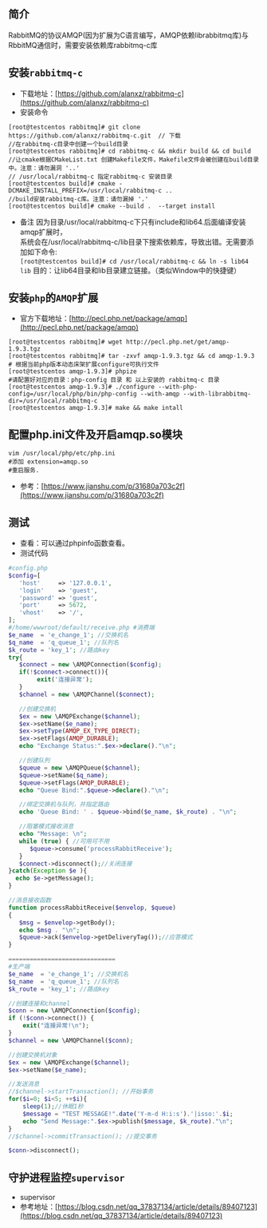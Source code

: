 ## 简介
RabbitMQ的协议AMQP(因为扩展为C语言编写，AMQP依赖librabbitmq库)与RbbitMQ通信时，需要安装依赖库rabbitmq-c库

## 安装`rabbitmq-c`
- 下载地址：[https://github.com/alanxz/rabbitmq-c](https://github.com/alanxz/rabbitmq-c)
- 安装命令
```shell
[root@testcentos rabbitmq]# git clone https://github.com/alanxz/rabbitmq-c.git  // 下载
//在rabbitmq-c目录中创建一个build目录
[root@testcentos rabbitmq]# cd rabbitmq-c && mkdir build && cd build
//让cmake根据CMakeList.txt 创建Makefile文件，Makefile文件会被创建在build目录中。注意：请勿漏洞 '..'
// /usr/local/rabbitmq-c 指定rabbitmq-c 安装目录
[root@testcentos build]# cmake -DCMAKE_INSTALL_PREFIX=/usr/local/rabbitmq-c ..
//build安装rabbitmq-c库。注意：请勿漏掉 '.'
[root@testcentos build]# cmake --build .  --target install 
```

- 备注
因为目录/usr/local/rabbitmq-c下只有include和lib64.后面编译安装amqp扩展时，<br />
系统会在/usr/local/rabbitmq-c/lib目录下搜索依赖库，导致出错。无需要添加如下命令:</br>
`[root@testcentos build]# cd /usr/local/rabbitmq-c && ln -s lib64 lib`
目的：让lib64目录和lib目录建立链接。（类似Window中的快捷键）

## 安装`php`的`AMQP`扩展
- 官方下载地址：[http://pecl.php.net/package/amqp](http://pecl.php.net/package/amqp)
```shell
[root@testcentos rabbitmq]# wget http://pecl.php.net/get/amqp-1.9.3.tgz
[root@testcentos rabbitmq]# tar -zxvf amqp-1.9.3.tgz && cd amqp-1.9.3
# 根据当前php版本动态床架扩展configure可执行文件
[root@testcentos amqp-1.9.3]# phpize 
#请配置好对应的目录：php-config 目录 和 以上安装的 rabbitmq-c 目录
[root@testcentos amqp-1.9.3]# ./configure --with-php-config=/usr/local/php/bin/php-config --with-amqp --with-librabbitmq-dir=/usr/local/rabbitmq-c
[root@testcentos amqp-1.9.3]# make && make intall
```
## 配置php.ini文件及开启amqp.so模块
```shell
vim /usr/local/php/etc/php.ini
#添加 extension=amqp.so
#重启服务.
```
- 参考：[https://www.jianshu.com/p/31680a703c2f](https://www.jianshu.com/p/31680a703c2f)

## 测试
- 查看：可以通过phpinfo函数查看。
- 测试代码
```php
#config.php
$config=[
   'host'     => '127.0.0.1',
   'login'    => 'guest',
   'password' => 'guest',
   'port'     => 5672,
   'vhost'    => '/',
];
#/home/wwwroot/default/receive.php #消费端
$e_name  = 'e_change_1'; //交换机名
$q_name  = 'q_queue_1'; //队列名
$k_route = 'key_1'; //路由key
try{
   $connect = new \AMQPConnection($config);
   if(!$connect->connect()){
        exit('连接异常');
   }
   $channel = new \AMQPChannel($connect);

   //创建交换机
   $ex = new \AMQPExchange($channel);
   $ex->setName($e_name);
   $ex->setType(AMQP_EX_TYPE_DIRECT);
   $ex->setFlags(AMQP_DURABLE);
   echo "Exchange Status:".$ex->declare()."\n";

   //创建队列
   $queue = new \AMQPQueue($channel);
   $queue->setName($q_name);
   $queue->setFlags(AMQP_DURABLE);
   echo "Queue Bind:".$queue->declare()."\n";

   //绑定交换机与队列，并指定路由
   echo 'Queue Bind: ' . $queue->bind($e_name, $k_route) . "\n";

   //阻塞模式接收消息
   echo "Message: \n";
   while (true) { //可用可不用
      $queue->consume('processRabbitReceive');
   }
   $connect->disconnect();//关闭连接
}catch(Exception $e ){
  echo $e->getMessage();
}

//消息接收函数
function processRabbitReceive($envelop, $queue)
{
   $msg = $envelop->getBody();
   echo $msg . "\n";
   $queue->ack($envelop->getDeliveryTag());//应答模式
}

==============================
#生产端
$e_name  = 'e_change_1'; //交换机名
$q_name  = 'q_queue_1'; //队列名
$k_route = 'key_1'; //路由key

//创建连接和channel 
$conn = new \AMQPConnection($config);
if (!$conn->connect()) {
    exit("连接异常!\n");
}
$channel = new \AMQPChannel($conn);

//创建交换机对象    
$ex = new \AMQPExchange($channel);
$ex->setName($e_name);

//发送消息 
//$channel->startTransaction(); //开始事务  
for($i=0; $i<5; ++$i){
    sleep(1);//休眠1秒
    $message = "TEST MESSAGE!".date('Y-m-d H:i:s').'|isso:'.$i;
    echo "Send Message:".$ex->publish($message, $k_route)."\n";
}
//$channel->commitTransaction(); //提交事务 

$conn->disconnect();
```
## 守护进程监控`supervisor`
- supervisor
- 参考地址：[https://blog.csdn.net/qq_37837134/article/details/89407123](https://blog.csdn.net/qq_37837134/article/details/89407123)


